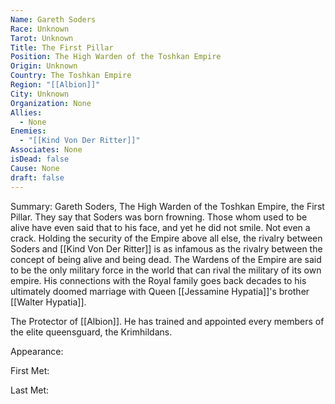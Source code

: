 ```yaml
---
Name: Gareth Soders
Race: Unknown
Tarot: Unknown
Title: The First Pillar
Position: The High Warden of the Toshkan Empire
Origin: Unknown
Country: The Toshkan Empire
Region: "[[Albion]]"
City: Unknown
Organization: None
Allies:
  - None
Enemies:
  - "[[Kind Von Der Ritter]]"
Associates: None
isDead: false
Cause: None
draft: false
---
```

Summary:
Gareth Soders, The High Warden of the Toshkan Empire, the First Pillar. They say that Soders was born frowning. Those whom used to be alive have even said that to his face, and yet he did not smile. Not even a crack. Holding the security of the Empire above all else, the rivalry between Soders and [[Kind Von Der Ritter]] is as infamous as the rivalry between the concept of being alive and being dead. The Wardens of the Empire are said to be the only military force in the world that can rival the military of its own empire. His connections with the Royal family goes back decades to his ultimately doomed marriage with Queen [[Jessamine Hypatia]]'s brother [[Walter Hypatia]].

The Protector of [[Albion]]. He has trained and appointed every members of the elite queensguard, the Krimhildans. 

Appearance: 

First Met: 

Last Met: 
